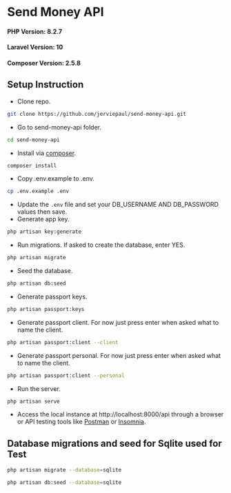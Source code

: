 <p align="center"><h1>Send Money API</h1></p>

#### PHP Version: 8.2.7
#### Laravel Version: 10
#### Composer Version: 2.5.8

## Setup Instruction
- Clone repo.
```bash
git clone https://github.com/jerviepaul/send-money-api.git
```
- Go to send-money-api folder.
```bash
cd send-money-api
```
- Install via [composer](https://getcomposer.org/download/).
```bash
composer install
```
- Copy .env.example to .env.
```bash
cp .env.example .env
```
- Update the <code>.env</code> file and set your DB_USERNAME AND DB_PASSWORD values then save.
- Generate app key.
```bash
php artisan key:generate
```
- Run migrations. If asked to create the database, enter YES.
```bash
php artisan migrate
```
- Seed the database.
```bash
php artisan db:seed
```
- Generate passport keys.
```bash
php artisan passport:keys
```
- Generate passport client. For now just press enter when asked what to name the client.
```bash
php artisan passport:client --client
```
- Generate passport personal. For now just press enter when asked what to name the client.
```bash
php artisan passport:client --personal
```
- Run the server.
```bash
php artisan serve
```
- Access the local instance at http://localhost:8000/api through a browser or API testing tools like [Postman](https://www.postman.com/downloads/) or [Insomnia](https://insomnia.rest/download).

## Database migrations and seed for Sqlite used for Test

  ```bash
  php artisan migrate --database=sqlite
  ```
  ```bash
  php artisan db:seed --database=sqlite
  ```